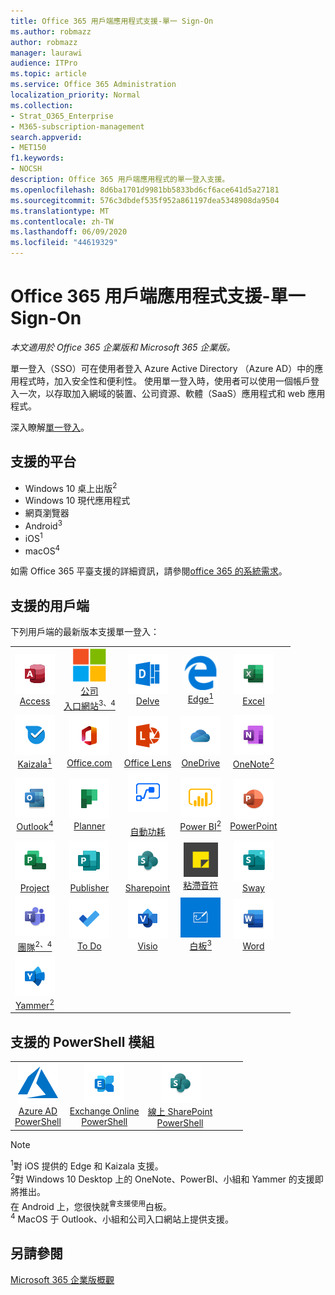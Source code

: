 ```yaml
---
title: Office 365 用戶端應用程式支援-單一 Sign-On
ms.author: robmazz
author: robmazz
manager: laurawi
audience: ITPro
ms.topic: article
ms.service: Office 365 Administration
localization_priority: Normal
ms.collection:
- Strat_O365_Enterprise
- M365-subscription-management
search.appverid:
- MET150
f1.keywords:
- NOCSH
description: Office 365 用戶端應用程式的單一登入支援。
ms.openlocfilehash: 8d6ba1701d9981bb5833bd6cf6ace641d5a27181
ms.sourcegitcommit: 576c3dbdef535f952a861197dea5348908da9504
ms.translationtype: MT
ms.contentlocale: zh-TW
ms.lasthandoff: 06/09/2020
ms.locfileid: "44619329"
---
```

# <a name="office-365-client-app-support--single-sign-on"></a>Office 365 用戶端應用程式支援-單一 Sign-On

*本文適用於 Office 365 企業版和 Microsoft 365 企業版。*

單一登入（SSO）可在使用者登入 Azure Active Directory （Azure AD）中的應用程式時，加入安全性和便利性。 使用單一登入時，使用者可以使用一個帳戶登入一次，以存取加入網域的裝置、公司資源、軟體（SaaS）應用程式和 web 應用程式。

深入瞭解[單一登入](https://docs.microsoft.com/azure/active-directory/manage-apps/what-is-single-sign-on)。

## <a name="supported-platforms"></a>支援的平台

 - Windows 10 桌上出版<sup>2</sup>
 - Windows 10 現代應用程式
 - 網頁瀏覽器
 - Android<sup>3</sup>
 - iOS<sup>1</sup>
 - macOS<sup>4</sup>

如需 Office 365 平臺支援的詳細資訊，請參閱[office 365 的系統需求](https://products.office.com/office-system-requirements)。

## <a name="supported-clients"></a>支援的用戶端

下列用戶端的最新版本支援單一登入：

| | | | | | |
|:---:|:---:|:---:|:---:|:---:|:---:|
| ![Access 圖示](media/o365-access-64x64.png) <br> [Access](https://products.office.com/access) | ![公司入口網站圖示](media/o365-microsoft-64x64.png) <br> [公司 <br> 入口網站<sup>3、4</sup>](https://docs.microsoft.com/intune-user-help/sign-in-to-the-company-portal) | ![Delve 圖示](media/o365-delve-64x64.png) <br> [Delve](https://products.office.com/business/intelligent-search) | ![Edge 圖示](media/o365-edge-64x64.png) <br> [Edge<sup>1</sup>](https://www.microsoft.com/windows/microsoft-edge) | ![Excel 圖示](media/o365-excel-64x64.png) <br> [Excel](https://products.office.com/excel) 
| ![Kaizala 圖示](media/o365-kaizala-64x64.png) <br> [Kaizala<sup>1</sup>](https://products.office.com/en/business/microsoft-kaizala) | ![Office.com 圖示](media/o365-office-64x64.png) <br> [Office.com](https://www.office.com/) | ![鏡頭圖示](media/o365-lens-64x64.png) <br> [Office Lens](https://www.microsoft.com/p/office-lens/9wzdncrfj3t8?activetab=pivot%3Aoverviewtab) | ![商務用 OneDrive 圖示](media/o365-OneDrive-64x64.png) <br> [OneDrive](https://products.office.com/onedrive-for-business/online-cloud-storage) | ![OneNote 圖示](media/o365-OneNote-64x64.png) <br> [OneNote<sup>2</sup>](https://products.office.com/onenote) 
| ![Outlook 圖示](media/o365-outlook-64x64.png) <br> [Outlook<sup>4</sup>](https://products.office.com/outlook) | ![Planner 圖示](media/o365-planner-64x64.png) <br> [Planner](https://products.office.com/business/task-management-software) | ![電源自動圖示](media/o365-flow-64x64.png) <br> [<br>自動功耗](https://flow.microsoft.com) | ![PowerBI 圖示](media/o365-powerbi-64x64.png) <br> [Power BI<sup>2</sup>](https://powerbi.microsoft.com)| ![PowerPoint 圖示](media/o365-powerpoint-64x64.png) <br> [PowerPoint](https://products.office.com/powerpoint) 
| ![Project 圖示](media/o365-project-64x64.png) <br> [Project](https://products.office.com/project) | ![Publisher 圖示](media/o365-publisher-64x64.png) <br> [Publisher](https://products.office.com/publisher) | ![SharePoint 圖示](media/o365-sharepoint-64x64.png) <br> [Sharepoint](https://products.office.com/sharepoint) | ![粘滯音符圖示](media/o365-stickynotes-64x64.png) <br> [粘滯音符](https://www.microsoft.com/p/microsoft-sticky-notes/9nblggh4qghw)  | ![Sway 圖示](media/o365-sway-64x64.png) <br> [Sway](https://sway.com) 
| ![Teams 圖示](media/o365-teams-64x64.png) <br> [團隊<sup>2、4</sup>](https://products.office.com/microsoft-teams/group-chat-software) | ![待辦事項圖示](media/o365-todo-64x64.png) <br> [To Do](https://todo.microsoft.com) | ![Visio 圖示](media/o365-visio-64x64.png) <br> [Visio](https://products.office.com/visio/flowchart-software) | ![Whiteboard 圖示](media/o365-whiteboard-64x64.png) <br> [白板<sup>3</sup>](https://whiteboard.microsoft.com/) | ![Word 圖示](media/o365-word-64x64.png) <br> [Word](https://products.office.com/word) 
| ![Yammer 圖示](media/o365-yammer-64x64.png) <br> [Yammer<sup>2</sup>](https://products.office.com/yammer/yammer-overview) |

## <a name="supported-powershell-modules"></a>支援的 PowerShell 模組

| | | | | | |
|:---:|:---:|:---:|:---:|:---:|:---:|
| ![Azure 圖示](media/o365-azure-64x64.png) <br> [Azure AD <br> PowerShell](https://docs.microsoft.com/powershell/azure/active-directory/overview?view=azureadps-2.0) | ![Exchange 圖示](media/o365-exchange-64x64.png) <br> [Exchange Online <br> PowerShell](https://docs.microsoft.com/powershell/exchange/exchange-online/exchange-online-powershell?view=exchange-ps) | ![SharePoint 圖示](media/o365-sharepoint-64x64.png) <br> [線上 SharePoint <br> PowerShell](https://docs.microsoft.com/powershell/sharepoint/sharepoint-online/connect-sharepoint-online)

> [!NOTE]
> <sup>1</sup>對 iOS 提供的 Edge 和 Kaizala 支援。 <br>
> <sup>2</sup>對 Windows 10 Desktop 上的 OneNote、PowerBI、小組和 Yammer 的支援即將推出。 <br>
> 在 Android 上，您很快就<sup>會支援使用</sup>白板。 <br>
> <sup>4</sup> MacOS 于 Outlook、小組和公司入口網站上提供支援。 <br>

## <a name="see-also"></a>另請參閱

[Microsoft 365 企業版概觀](https://docs.microsoft.com/microsoft-365/enterprise/microsoft-365-overview)
